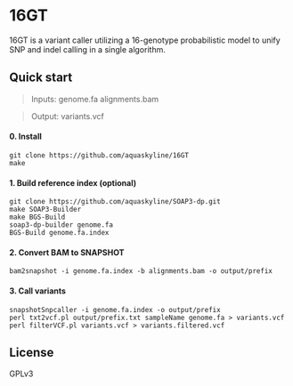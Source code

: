 # 16GT
16GT is a variant caller utilizing a 16-genotype probabilistic model to unify SNP and indel calling in a single algorithm.

## Quick start
> Inputs: genome.fa alignments.bam

> Output: variants.vcf

#### 0. Install
```
git clone https://github.com/aquaskyline/16GT
make
```
#### 1. Build reference index (optional)
```
git clone https://github.com/aquaskyline/SOAP3-dp.git
make SOAP3-Builder
make BGS-Build
soap3-dp-builder genome.fa
BGS-Build genome.fa.index
```
#### 2. Convert BAM to SNAPSHOT
```
bam2snapshot -i genome.fa.index -b alignments.bam -o output/prefix
```
#### 3. Call variants
```
snapshotSnpcaller -i genome.fa.index -o output/prefix
perl txt2vcf.pl output/prefix.txt sampleName genome.fa > variants.vcf
perl filterVCF.pl variants.vcf > variants.filtered.vcf
```

## License
GPLv3

